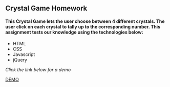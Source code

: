 ## Crystal Game Homework

#### This Crystal Game lets the user choose between 4 different crystals. The user click on each crystal to tally up to the corresponding number. This assignment tests our knowledge using the technologies below:

* HTML
* CSS
* Javascript
* jQuery

*Click the link below for a demo*

[DEMO](https://bostonfan06.github.io/Crystal-Game/)

